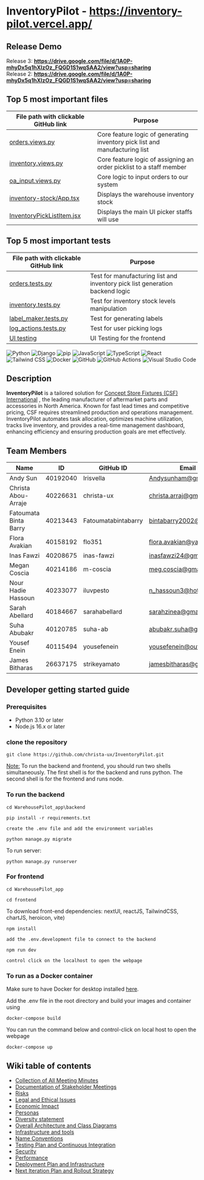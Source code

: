 # InventoryPilot - https://inventory-pilot.vercel.app/

## Release Demo
Release 3: **https://drive.google.com/file/d/1A0P-mhyDx5q1hXIzOz_FQGD1S1wqSAA2/view?usp=sharing**  <br/>
Release 2: **https://drive.google.com/file/d/1A0P-mhyDx5q1hXIzOz_FQGD1S1wqSAA2/view?usp=sharing**

## Top 5 most important files 

| File path with clickable GitHub link | Purpose | 
|--------------------------------------|----------|
| [orders.views.py](https://github.com/Irisvella/InventoryPilot/blob/main/WarehousePilot_app/backend/orders/views.py) | Core feature logic of generating inventory pick list and manufacturing list | 
| [inventory.views.py](https://github.com/Irisvella/InventoryPilot/blob/main/WarehousePilot_app/backend/inventory/views.py) | Core feature logic of assigning an order picklist to a staff member |
| [oa_input.views.py](https://github.com/Irisvella/InventoryPilot/blob/main/WarehousePilot_app/backend/oa_input/views.py) | Core logic to input orders to our system |
| [inventory-stock/App.tsx](https://github.com/Irisvella/InventoryPilot/blob/main/WarehousePilot_app/frontend/src/components/inventory-stock/App.tsx) | Displays the warehouse inventory stock |
| [InventoryPickListItem.jsx](https://github.com/Irisvella/InventoryPilot/blob/main/WarehousePilot_app/frontend/src/components/orders/InventoryPickListItem.jsx) | Displays the main UI picker staffs will use | 

## Top 5 most important tests 
| File path with clickable GitHub link | Purpose | 
|-|-|
|[orders.tests.py](https://github.com/Irisvella/InventoryPilot/blob/main/WarehousePilot_app/backend/orders/tests.py) | Test for manufacturing list and inventory pick list generation backend logic | 
|[inventory.tests.py](https://github.com/Irisvella/InventoryPilot/blob/main/WarehousePilot_app/backend/inventory/tests.py) | Test for inventory stock levels manipulation | 
|[label_maker.tests.py](https://github.com/Irisvella/InventoryPilot/blob/main/WarehousePilot_app/backend/label_maker/tests.py) | Test for generating labels  | 
|[log_actions.tests.py](https://github.com/Irisvella/InventoryPilot/blob/main/WarehousePilot_app/backend/log_actions/tests.py) | Test for user picking logs  | 
|[UI testing](https://github.com/Irisvella/InventoryPilot/issues/195) | UI Testing for the frontend  | 

![Python](https://img.shields.io/badge/Python-blue?style=flat&logo=python)
![Django](https://img.shields.io/badge/Django-green?style=flat&logo=django)
![pip](https://img.shields.io/badge/pip-orange?style=flat&logo=python)
![JavaScript](https://img.shields.io/badge/JavaScript-yellow?style=flat&logo=javascript)
![TypeScript](https://img.shields.io/badge/TypeScript-blue?style=flat&logo=typescript)
![React](https://img.shields.io/badge/React-blue?style=flat&logo=react)
![Tailwind CSS](https://img.shields.io/badge/TailwindCSS-teal?style=flat&logo=tailwindcss)
![Docker](https://img.shields.io/badge/Docker-blue?style=flat&logo=docker)
![GitHub](https://img.shields.io/badge/GitHub-black?style=flat&logo=github)
![GitHub Actions](https://img.shields.io/badge/GitHub%20Actions-grey?style=flat&logo=githubactions)
![Visual Studio Code](https://img.shields.io/badge/VS%20Code-blue?style=flat&logo=visualstudiocode)

## Description
**InventoryPilot** is a tailored solution for [Concept Store Fixtures (CSF) International](https://www.conceptfixtures.com/en/home/)  , the leading manufacturer of aftermarket parts and accessories in North America. Known for fast lead times and competitive pricing, CSF requires streamlined production and operations management. InventoryPilot automates task allocation, optimizes machine utilization, tracks live inventory, and provides a real-time management dashboard, enhancing efficiency and ensuring production goals are met effectively.

## Team Members

| Name                     | ID         | GitHub ID             | Email                        |
|--------------------------|------------|-----------------------|------------------------------|
| Andy Sun                | 40192040   | Irisvella             | Andysunham@gmail.com         |
| Christa Abou-Arraje     | 40226631   | christa-ux            | christa.arraj@gmail.com      |
| Fatoumata Binta Barry   | 40213443   | Fatoumatabintabarry   | bintabarry2002@yahoo.ca      |
| Flora Avakian           | 40158192   | flo351                | flora.avakian@yahoo.ca       |
| Inas Fawzi              | 40208675   | inas-fawzi            | inasfawzi24@gmail.com        |
| Megan Coscia            | 40214186   | m-coscia              | meg.coscia@gmail.com         |
| Nour Hadie Hassoun      | 40233077   | iluvpesto             | n_hassoun3@hotmail.com       |
| Sarah Abellard          | 40184667   | sarahabellard         | sarahzinea@gmail.com         |
| Suha Abubakr            | 40120785   | suha-ab               | abubakr.suha@gmail.com       |
| Yousef Enein            | 40115494   | yousefenein           | yousefenein@outlook.com      |
| James Bitharas          | 26637175   | strikeyamato          | jamesbitharas@gmail.com      |


## Developer getting started guide
### Prerequisites
- Python 3.10 or later
- Node.js 16.x or later

### clone the repository


```
git clone https://github.com/christa-ux/InventoryPilot.git
```



<ins>Note:</ins> To run the backend and frontend, you should run two shells simultaneously. The first shell is for the backend and runs python. The second shell is for the frontend and runs node.

### To run the backend
```
cd WarehousePilot_app\backend
```
```
pip install -r requirements.txt
```
```
create the .env file and add the environment variables
```
```
python manage.py migrate
```
To run server:
```
python manage.py runserver
```

### For frontend
```
cd WarehousePilot_app
```
```
cd frontend
```
To download front-end dependencies: nextUI, reactJS, TailwindCSS, chartJS, heroicon, vite)
```
npm install 
```
```
add the .env.development file to connect to the backend 
```
```
npm run dev
```
```
control click on the localhost to open the webpage
```
### To run as a Docker container
Make sure to have Docker for desktop installed [here](https://www.docker.com/get-started/).

Add the .env file in the root directory and build your images and container using
```
docker-compose build
```
You can run the command below and control-click on local host to open the webpage
```
docker-compose up
```


## Wiki table of contents
- [Collection of All Meeting Minutes](https://github.com/christa-ux/InventoryPilot/wiki/Collection-of-All-Meeting-Minutes)
- [Documentation of Stakeholder Meetings](https://github.com/christa-ux/InventoryPilot/wiki/Documentation-of-Stakeholder-Meetings)
- [Risks](https://github.com/christa-ux/InventoryPilot/wiki/Risks)
- [Legal and Ethical Issues](https://github.com/christa-ux/InventoryPilot/wiki/Legal-and-Ethical-Issues)
- [Economic Impact](https://github.com/christa-ux/InventoryPilot/wiki/Economic-Impact)
- [Personas](https://github.com/christa-ux/InventoryPilot/wiki/Personas)
- [Diversity statement](https://github.com/christa-ux/InventoryPilot/wiki/Diversity-Statement)
- [Overall Architecture and Class Diagrams](https://github.com/christa-ux/InventoryPilot/wiki/Overall-Architecture-and-ClassDiagrams)
- [Infrastructure and tools](https://github.com/christa-ux/InventoryPilot/wiki/Infrastructure-and-Tools)
- [Name Conventions](https://github.com/christa-ux/InventoryPilot/wiki/Name-Conventions)
- [Testing Plan and Continuous Integration](https://github.com/christa-ux/InventoryPilot/wiki/Testing-Plan-and-Continuous-Integration)
- [Security](https://github.com/christa-ux/InventoryPilot/wiki/Security)
- [Performance](https://github.com/christa-ux/InventoryPilot/wiki/Performance)
- [Deployment Plan and Infrastructure](https://github.com/christa-ux/InventoryPilot/wiki/Deployment-Plan-and-Infrastructure)
- [Next Iteration Plan and Rollout Strategy](https://github.com/christa-ux/InventoryPilot/wiki/Next-Iteration-Plan-and-Rollout-Strategy)




